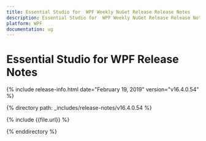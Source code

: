 ```yaml
---
title: Essential Studio for  WPF Weekly NuGet Release Release Notes  
description: Essential Studio for  WPF Weekly NuGet Release Release Notes  
platform: WPF
documentation: ug
---
```


# Essential Studio for  WPF  Release Notes  

{% include release-info.html date="February 19, 2019"  version="v16.4.0.54" %} 


{% directory path: _includes/release-notes/v16.4.0.54 %}

{% include {{file.url}} %}

{% enddirectory %}